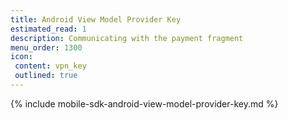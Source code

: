 ```yaml
---
title: Android View Model Provider Key
estimated_read: 1
description: Communicating with the payment fragment
menu_order: 1300
icon:
 content: vpn_key
 outlined: true
---
```


{% include mobile-sdk-android-view-model-provider-key.md %}
